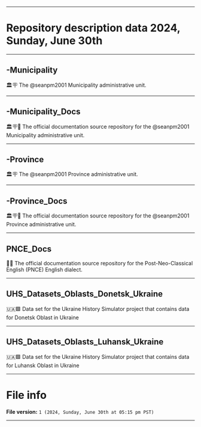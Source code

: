 
***

# Repository description data 2024, Sunday, June 30th

---

## -Municipality

🏛️🪧️ The @seanpm2001 Municipality administrative unit.

---

## -Municipality_Docs

🏛️🪧️📖️ The official documentation source repository for the @seanpm2001 Municipality administrative unit.

---

## -Province

🏛️🪧️ The @seanpm2001 Province administrative unit.

---

## -Province_Docs

🏛️🪧️📖️ The official documentation source repository for the @seanpm2001 Province administrative unit.

---

## PNCE_Docs

🏴󠁧󠁢󠁥󠁮󠁧󠁿️📖️ The official documentation source repository for the Post-Neo-Classical English (PNCE) English dialect.

---

## UHS_Datasets_Oblasts_Donetsk_Ukraine

🇺🇦️🟩️ Data set for the Ukraine History Simulator project that contains data for Donetsk Oblast in Ukraine 

---

## UHS_Datasets_Oblasts_Luhansk_Ukraine

🇺🇦️🟩️ Data set for the Ukraine History Simulator project that contains data for Luhansk Oblast in Ukraine 

***

# File info

**File version:** `1 (2024, Sunday, June 30th at 05:15 pm PST)`

***

